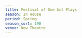 ```yaml
---
title: Festival of One Act Plays
season: In House
period: Spring
season_sort: 190
venue: New Theatre
---
```


